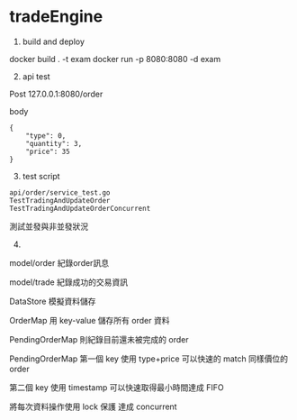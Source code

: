 # tradeEngine

1. build and deploy

docker build . -t exam 
docker run -p 8080:8080 -d exam

2. api test

Post 127.0.0.1:8080/order

body 
```
{
    "type": 0,
    "quantity": 3,
    "price": 35
}
```

3. test script
```
api/order/service_test.go
TestTradingAndUpdateOrder 
TestTradingAndUpdateOrderConcurrent 
```
測試並發與非並發狀況


4. 

model/order 
紀錄order訊息

model/trade
紀錄成功的交易資訊 

DataStore 模擬資料儲存

OrderMap 用 key-value 儲存所有 order 資料

PendingOrderMap 則紀錄目前還未被完成的 order 

PendingOrderMap 第一個 key 使用 type+price 可以快速的 match 同樣價位的 order 

第二個 key 使用 timestamp 可以快速取得最小時間達成 FIFO

將每次資料操作使用 lock 保護 達成 concurrent

